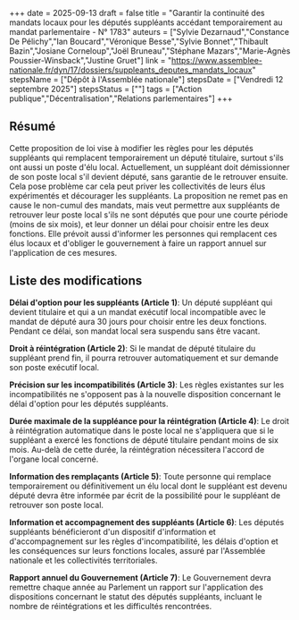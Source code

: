 +++
date = 2025-09-13
draft = false
title = "Garantir la continuité des mandats locaux pour les députés suppléants accédant temporairement au mandat parlementaire - N° 1783"
auteurs = ["Sylvie Dezarnaud","Constance De Pélichy","Ian Boucard","Véronique Besse","Sylvie Bonnet","Thibault Bazin","Josiane Corneloup","Joël Bruneau","Stéphane Mazars","Marie-Agnès Poussier-Winsback","Justine Gruet"]
link = "https://www.assemblee-nationale.fr/dyn/17/dossiers/suppleants_deputes_mandats_locaux"
stepsName = ["Dépôt à l'Assemblée nationale"]
stepsDate = ["Vendredi 12 septembre 2025"]
stepsStatus = [""]
tags = ["Action publique","Décentralisation","Relations parlementaires"]
+++

## Résumé

Cette proposition de loi vise à modifier les règles pour les députés suppléants qui remplacent temporairement un député titulaire, surtout s'ils ont aussi un poste d'élu local. Actuellement, un suppléant doit démissionner de son poste local s'il devient député, sans garantie de le retrouver ensuite. Cela pose problème car cela peut priver les collectivités de leurs élus expérimentés et décourager les suppléants. La proposition ne remet pas en cause le non-cumul des mandats, mais veut permettre aux suppléants de retrouver leur poste local s'ils ne sont députés que pour une courte période (moins de six mois), et leur donner un délai pour choisir entre les deux fonctions. Elle prévoit aussi d'informer les personnes qui remplacent ces élus locaux et d'obliger le gouvernement à faire un rapport annuel sur l'application de ces mesures.

## Liste des modifications

**Délai d'option pour les suppléants (Article 1)**: Un député suppléant qui devient titulaire et qui a un mandat exécutif local incompatible avec le mandat de député aura 30 jours pour choisir entre les deux fonctions. Pendant ce délai, son mandat local sera suspendu sans être vacant.

**Droit à réintégration (Article 2)**: Si le mandat de député titulaire du suppléant prend fin, il pourra retrouver automatiquement et sur demande son poste exécutif local.

**Précision sur les incompatibilités (Article 3)**: Les règles existantes sur les incompatibilités ne s'opposent pas à la nouvelle disposition concernant le délai d'option pour les députés suppléants.

**Durée maximale de la suppléance pour la réintégration (Article 4)**: Le droit à réintégration automatique dans le poste local ne s'appliquera que si le suppléant a exercé les fonctions de député titulaire pendant moins de six mois. Au-delà de cette durée, la réintégration nécessitera l'accord de l'organe local concerné.

**Information des remplaçants (Article 5)**: Toute personne qui remplace temporairement ou définitivement un élu local dont le suppléant est devenu député devra être informée par écrit de la possibilité pour le suppléant de retrouver son poste local.

**Information et accompagnement des suppléants (Article 6)**: Les députés suppléants bénéficieront d'un dispositif d'information et d'accompagnement sur les règles d'incompatibilité, les délais d'option et les conséquences sur leurs fonctions locales, assuré par l'Assemblée nationale et les collectivités territoriales.

**Rapport annuel du Gouvernement (Article 7)**: Le Gouvernement devra remettre chaque année au Parlement un rapport sur l'application des dispositions concernant le statut des députés suppléants, incluant le nombre de réintégrations et les difficultés rencontrées.

